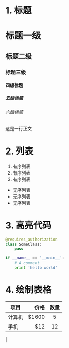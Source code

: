 # 1. 标题
# 标题一级
## 标题二级
### 标题三级
#### 四级标题
##### 五级标题
###### 六级标题

这是一行正文

# 2. 列表
1. 有序列表
2. 有序列表
3. 有序列表

* 无序列表
* 无序列表
* 无序列表

# 3. 高亮代码

```python
@requires_authorization
class SomeClass:
    pass

if __name__ == '__main__':
    # A comment
    print 'hello world'
```

# 4. 绘制表格

| 项目        | 价格   |  数量  |
| --------   | -----:  | :----:  |
| 计算机     | \$1600 |   5     |
| 手机        |   \$12   |   12   |
|
